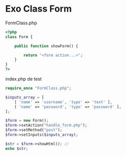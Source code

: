 # Exo Class Form

FormClass.php

```php
<?php
class Form {

    public function showForm() {

        return "<form action...>";
    }
}
?>
```

index.php de test
```php
require_once "FormClass.php";

$inputs_array = [
    [ 'name' => 'username', 'type' => 'text' ],
    [ 'name' => 'password', 'type' => 'password' ],
];

$form = new Form();
$form->setAction("handle_form.php");
$form->setMethod("post");
$form->setInputs($inputs_array);

$str = $form->showHtml(); // 
echo $str;
```